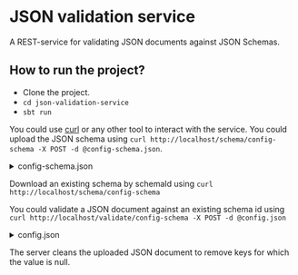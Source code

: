 # JSON validation service
A REST-service for validating JSON documents against JSON Schemas.

## How to run the project?
- Clone the project.
- `cd json-validation-service`
- `sbt run`

You could use [curl](https://github.com/curl/curl) or any other tool to interact with the service.
You could upload the JSON schema using `curl http://localhost/schema/config-schema -X POST -d @config-schema.json`.
<details>
<summary>config-schema.json</summary>
<pre>
{
  "$schema": "http://json-schema.org/draft-04/schema#",
  "type": "object",
  "properties": {
    "source": {
      "type": "string"
    },
    "destination": {
      "type": "string"
    },
    "timeout": {
      "type": "integer",
      "minimum": 0,
      "maximum": 32767
    },
    "chunks": {
      "type": "object",
      "properties": {
        "size": {
          "type": "integer"
        },
        "number": {
          "type": "integer"
        }
      },
      "required": ["size"]
    }
  },
  "required": ["source", "destination"]
}

</pre>

</details>

Download an existing schema by schemaId using `curl http://localhost/schema/config-schema`

You could validate a JSON document against an existing schema id using `curl http://localhost/validate/config-schema -X POST -d @config.json`

<details>
<summary>config.json</summary>
<pre>
{
  "source": "/home/alice/image.iso",
  "destination": "/mnt/storage",
  "timeout": null,
  "chunks": {
    "size": 1024,
    "number": null
  }
}

</pre>
</details>

The server cleans the uploaded JSON document to remove keys for which the value is null.
